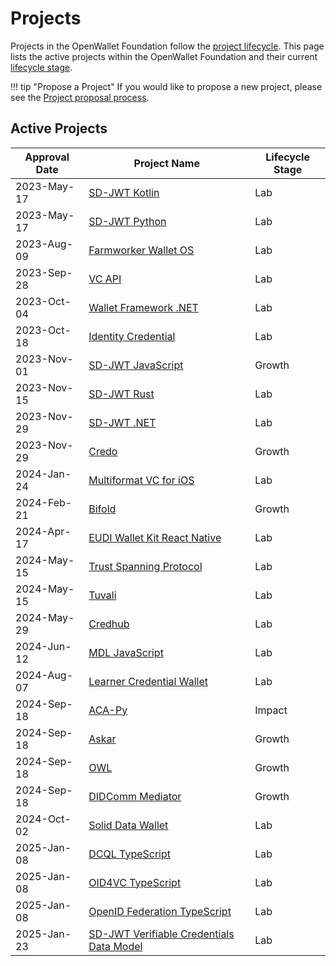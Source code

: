 [//]: # (SPDX-License-Identifier: CC-BY-4.0)

# Projects

Projects in the OpenWallet Foundation follow the [project lifecycle](../governance/project-lifecycle.md). This page lists the active projects within the OpenWallet Foundation and their current [lifecycle stage](../governance/project-lifecycle.md#stages).

!!! tip "Propose a Project"
    If you would like to propose a new project, please see the [Project proposal process](../governance/project-lifecycle/#project-proposal-process).


## Active Projects

| Approval Date | Project Name                                                      | Lifecycle Stage |
| ------------- | ----------------------------------------------------------------- | --------------- |
| 2023-May-17   | [SD-JWT Kotlin](./sd-jwt-kotlin.md)                               | Lab             |
| 2023-May-17   | [SD-JWT Python](./sd-jwt-python.md)                               | Lab             |
| 2023-Aug-09   | [Farmworker Wallet OS](./fwos.md)                                 | Lab             |
| 2023-Sep-28   | [VC API](./vc-api.md)                                             | Lab             |
| 2023-Oct-04   | [Wallet Framework .NET](./wallet-framework-dotnet.md)             | Lab             |
| 2023-Oct-18   | [Identity Credential](./identity-credential.md)                   | Lab             |
| 2023-Nov-01   | [SD-JWT JavaScript](./sd-jwt-js.md)                               | Growth          |
| 2023-Nov-15   | [SD-JWT Rust](./sd-jwt-rust.md)                                   | Lab             |
| 2023-Nov-29   | [SD-JWT .NET](./sd-jwt-dotnet.md)                                 | Lab             |
| 2023-Nov-29   | [Credo](./credo-ts.md)                                            | Growth          |
| 2024-Jan-24   | [Multiformat VC for iOS](./multiformat-vc-ios.md)                 | Lab             |
| 2024-Feb-21   | [Bifold](./bifold.md)                                             | Growth          |
| 2024-Apr-17   | [EUDI Wallet Kit React Native](./eudi-wallet-kit-react-native.md) | Lab             |
| 2024-May-15   | [Trust Spanning Protocol](./tsp.md)                               | Lab             |
| 2024-May-15   | [Tuvali](./tuvali.md)                                             | Lab             |
| 2024-May-29   | [Credhub](./credhub.md)                                           | Lab             |
| 2024-Jun-12   | [MDL JavaScript](./mdl-js.md)                                     | Lab             |
| 2024-Aug-07   | [Learner Credential Wallet](./learner-credential-wallet.md)       | Lab             |
| 2024-Sep-18   | [ACA-Py](./aca-py.md)                                             | Impact          |
| 2024-Sep-18   | [Askar](./askar.md)                                               | Growth          |
| 2024-Sep-18   | [OWL](./owl.md)                                                   | Growth          |
| 2024-Sep-18   | [DIDComm Mediator](./didcomm-mediator.md)                         | Growth          |
| 2024-Oct-02   | [Solid Data Wallet](./solid-data-wallet.md)                       | Lab             |
| 2025-Jan-08   | [DCQL TypeScript](./dcql-ts.md)                                   | Lab             |
| 2025-Jan-08   | [OID4VC TypeScript](./oid4vc-ts.md)                               | Lab             |
| 2025-Jan-08   | [OpenID Federation TypeScript](./openid-federation-ts.md)         | Lab             |
| 2025-Jan-23   | [SD-JWT Verifiable Credentials Data Model](./sd-jwt-vc-dm.md)     | Lab             |
